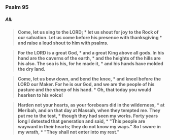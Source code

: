 ### Psalm 95
##### **All:**
> **Come, let us sing to the LORD; \*
> let us shout for joy to the Rock of our salvation.
> Let us come before his presence with thanksgiving \*
> and raise a loud shout to him with psalms.**

> **For the LORD is a great God, \*
> and a great King above all gods.
> In his hand are the caverns of the earth, \*
> and the heights of the hills are his also.
> The sea is his, for he made it, \*
> and his hands have molded the dry land.**

> **Come, let us bow down, and bend the knee, \*
> and kneel before the LORD our Maker.
> For he is our God,
> and we are the people of his pasture and the sheep of his hand. \*
> Oh, that today you would hearken to his voice!**

> **Harden not your hearts,
> as your forebears did in the wilderness, \*
> at Meribah, and on that day at Massah,
> when they tempted me.
> They put me to the test, \*
> though they had seen my works.
> Forty years long I detested that generation and said, \*
> "This people are wayward in their hearts;
> they do not know my ways."
> So I swore in my wrath, \*
> "They shall not enter into my rest."**
